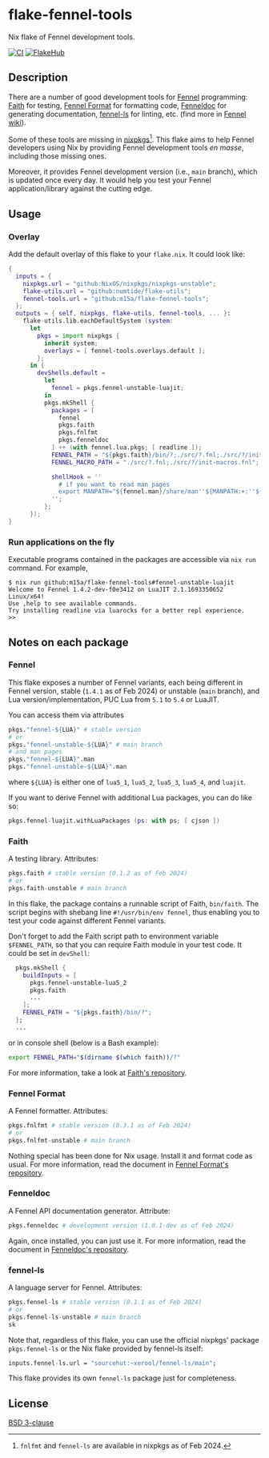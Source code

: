 # flake-fennel-tools

Nix flake of Fennel development tools.

[![CI][b1]][b2]
[![FlakeHub][b3]][b4]

[b1]: https://img.shields.io/github/actions/workflow/status/m15a/flake-fennel-tools/ci.yml?style=flat-square&logo=github&label=CI
[b2]: https://github.com/m15a/flake-fennel-tools/actions/workflows/ci.yml
[b3]: https://img.shields.io/endpoint?url=https://flakehub.com/f/m15a/flake-fennel-tools/badge
[b4]: https://flakehub.com/flake/m15a/flake-fennel-tools

## Description

There are a number of good development tools for [Fennel][1]
programming: [Faith][2] for testing, [Fennel Format][3] for formatting
code, [Fenneldoc][4] for generating documentation, [fennel-ls][5] for
linting, etc. (find more in [Fennel wiki][6]).

Some of these tools are missing in [nixpkgs][7][^1]. This flake aims to
help Fennel developers using Nix by providing Fennel development tools
*en masse*, including those missing ones.

Moreover, it provides Fennel development version (i.e., `main` branch),
which is updated once every day. It would help you test your Fennel
application/library against the cutting edge.

[1]: https://fennel-lang.org/
[2]: https://git.sr.ht/~technomancy/faith
[3]: https://git.sr.ht/~technomancy/fnlfmt
[4]: https://gitlab.com/andreyorst/fenneldoc
[5]: https://sr.ht/~xerool/fennel-ls/
[6]: https://wiki.fennel-lang.org/#tools
[7]: https://github.com/NixOS/nixpkgs

[^1]: `fnlfmt` and `fennel-ls` are available in nixpkgs as of Feb 2024.

## Usage

### Overlay

Add the default overlay of this flake to your `flake.nix`. It could
look like:

```nix
{
  inputs = {
    nixpkgs.url = "github:NixOS/nixpkgs/nixpkgs-unstable";
    flake-utils.url = "github:numtide/flake-utils";
    fennel-tools.url = "github:m15a/flake-fennel-tools";
  };
  outputs = { self, nixpkgs, flake-utils, fennel-tools, ... }:
    flake-utils.lib.eachDefaultSystem (system:
      let
        pkgs = import nixpkgs {
          inherit system;
          overlays = [ fennel-tools.overlays.default ];
        };
      in {
        devShells.default =
          let
            fennel = pkgs.fennel-unstable-luajit;
          in
          pkgs.mkShell {
            packages = [
              fennel
              pkgs.faith
              pkgs.fnlfmt
              pkgs.fenneldoc
            ] ++ (with fennel.lua.pkgs; [ readline ]);
            FENNEL_PATH = "${pkgs.faith}/bin/?;./src/?.fnl;./src/?/init.fnl";
            FENNEL_MACRO_PATH = "./src/?.fnl;./src/?/init-macros.fnl";

            shellHook = ''
              # if you want to read man pages
              export MANPATH="${fennel.man}/share/man''${MANPATH:+:''${MANPATH}}"
            '';
          };
      });
}
```

### Run applications on the fly

Executable programs contained in the packages are accessible via
`nix run` command. For example,

```console
$ nix run github:m15a/flake-fennel-tools#fennel-unstable-luajit
Welcome to Fennel 1.4.2-dev-f0e3412 on LuaJIT 2.1.1693350652 Linux/x64!
Use ,help to see available commands.
Try installing readline via luarocks for a better repl experience.
>>
```

## Notes on each package

### Fennel

This flake exposes a number of Fennel variants, each being different in
Fennel version, stable (`1.4.1` as of Feb 2024) or unstable (`main`
branch), and Lua version/implementation, PUC Lua from `5.1` to `5.4` or
LuaJIT.

You can access them via attributes

```nix
pkgs."fennel-${LUA}" # stable version
# or
pkgs."fennel-unstable-${LUA}" # main branch
# and man pages
pkgs."fennel-${LUA}".man
pkgs."fennel-unstable-${LUA}".man
```

where `${LUA}` is either one of `lua5_1`, `lua5_2`, `lua5_3`, `lua5_4`,
and `luajit`. 

If you want to derive Fennel with additional Lua packages, you can do
like so:

```nix
pkgs.fennel-luajit.withLuaPackages (ps: with ps; [ cjson ])
```

### Faith

A testing library. Attributes:

```nix
pkgs.faith # stable version (0.1.2 as of Feb 2024)
# or
pkgs.faith-unstable # main branch
```

In this flake, the package contains a runnable script of Faith,
`bin/faith`. The script begins with shebang line
`#!/usr/bin/env fennel`, thus enabling you to test your code against
different Fennel variants.

Don't forget to add the Faith script path to environment variable
`$FENNEL_PATH`, so that you can require Faith module in your test code.
It could be set in `devShell`:

```nix
  pkgs.mkShell {
    buildInputs = [
      pkgs.fennel-unstable-lua5_2
      pkgs.faith
      ...
    ];
    FENNEL_PATH = "${pkgs.faith}/bin/?";
  };
  ...
```

or in console shell (below is a Bash example):

```bash
export FENNEL_PATH="$(dirname $(which faith))/?"
```

For more information, take a look at [Faith's repository][2].

### Fennel Format

A Fennel formatter. Attributes:

```nix
pkgs.fnlfmt # stable version (0.3.1 as of Feb 2024)
# or
pkgs.fnlfmt-unstable # main branch
```

Nothing special has been done for Nix usage. Install it and format code
as usual. For more information, read the document in
[Fennel Format's repository][3].

### Fenneldoc

A Fennel API documentation generator. Attribute:

```nix
pkgs.fenneldoc # development version (1.0.1-dev as of Feb 2024)
```

Again, once installed, you can just use it. For more information, read
the document in [Fenneldoc's repository][4].

### fennel-ls

A language server for Fennel. Attributes:

```nix
pkgs.fennel-ls # stable version (0.1.1 as of Feb 2024)
# or
pkgs.fennel-ls-unstable # main branch
sk
```

Note that, regardless of this flake, you can use the official nixpkgs'
package `pkgs.fennel-ls` or the Nix flake provided by fennel-ls itself:

```nix
inputs.fennel-ls.url = "sourcehut:~xerool/fennel-ls/main";
```

This flake provides its own `fennel-ls` package just for completeness.

## License

[BSD 3-clause](LICENSE)

<!-- vim:set tw=72 spell nowrap: -->
